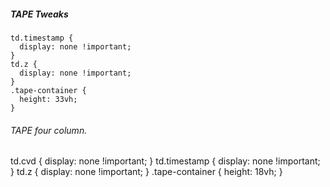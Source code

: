 ##### TAPE Tweaks

    td.timestamp { 
      display: none !important; 
    }
    td.z { 
      display: none !important; 
    }
    .tape-container { 
      height: 33vh; 
    }


###### TAPE four column.



td.cvd { 
	display: none !important; 
}
td.timestamp { 
  display: none !important; 
}
td.z { 
  display: none !important; 
}
.tape-container { 
  height: 18vh; 
}

